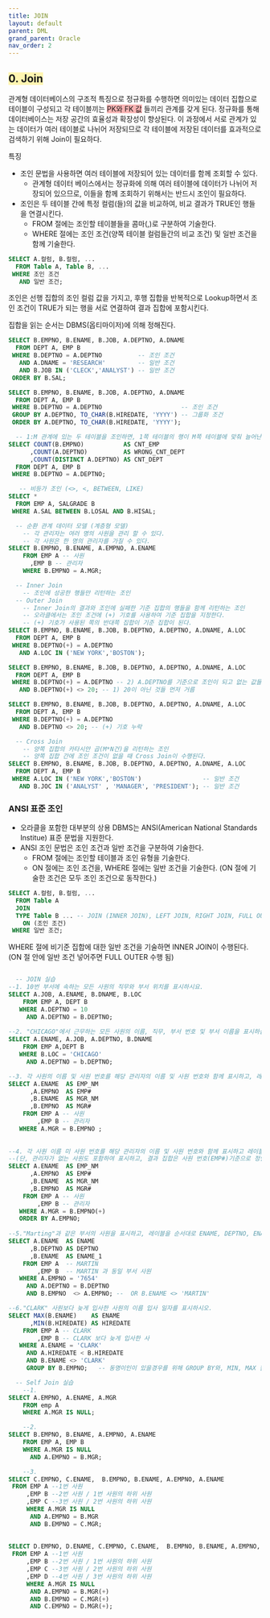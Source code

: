 ```yaml
---
title: JOIN
layout: default
parent: DML
grand_parent: Oracle
nav_order: 2
---
```

## <span style="background-color:#FFF5b1">0. Join</span>

관계형 데이터베이스의 구조적 특징으로 정규화를 수행하면 의미있는 데이터 집합으로 테이블이 구성되고 각 테이블끼는 <span style="background-color:#FAB4B4">PK와 FK 값</span> 들끼리 관계를 갖게 된다. 정규화를 통해 데이터베이스는 저장 공간의 효율성과 확장성이 향상된다. 이 과정에서 서로 관계가 있는 데이터가 여러 테이블로 나뉘어 저장되므로 각 테이블에 저장된 데이터를 효과적으로 검색하기 위해 Join이 필요하다.


특징
  - 조인 문법을 사용하면 여러 테이블에 저장되어 있는 데이터를 함께 조회할 수 있다.
      - 관계형 데이터 베이스에서는 정규화에 의해 여러 테이블에 데이터가 나뉘어 저장되어 있으므로, 이들을 함께 조회하기 위해서는 반드시 조인이 필요하다.
  - 조인은 두 테이블 간에 특정 컬럼(들)의 값을 비교하여, 비교 결과가 TRUE인 행들을 연결시킨다.
      - FROM 절에는 조인할 테이블들을 콤마(,)로 구분하여 기술한다.
      - WHERE 절에는 조인 조건(양쪽 테이블 컬럼들간의 비교 조건) 및 일반 조건을 함께 기술한다.

```sql
SELECT A.컬럼, B.컬럼, ...
  FROM Table A, Table B, ...
 WHERE 조인 조건
   AND 일반 조건;
```

조인은 선행 집합의 조인 컬럼 값을 가지고, 후행 집합을 반복적으로 Lookup하면서 조인 조건이 TRUE가 되는 행을 서로 연결하여 결과 집합에 포함시킨다.

집합을 읽는 순서는 DBMS(옵티마이저)에 의해 정해진다.

```sql
SELECT B.EMPNO, B.ENAME, B.JOB, A.DEPTNO, A.DNAME
  FROM DEPT A, EMP B
 WHERE B.DEPTNO = A.DEPTNO          -- 조인 조건
   AND A.DNAME = 'RESEARCH'         -- 일반 조건
   AND B.JOB IN ('CLECK','ANALYST') -- 일반 조건
 ORDER BY B.SAL;

SELECT B.EMPNO, B.ENAME, B.JOB, A.DEPTNO, A.DNAME
  FROM DEPT A, EMP B
 WHERE B.DEPTNO = A.DEPTNO                      -- 조인 조건
 GROUP BY A.DEPTNO, TO_CHAR(B.HIREDATE, 'YYYY') -- 그룹화 조건
 ORDER BY A.DEPTNO, TO_CHAR(B.HIREDATE, 'YYYY');

  -- 1:M 관계에 있는 두 테이블을 조인하면, 1쪽 테이블의 행이 M쪽 테이블에 맞춰 늘어난다.
SELECT COUNT(B.EMPNO)           AS CNT_EMP
      ,COUNT(A.DEPTNO)          AS WRONG_CNT_DEPT
      ,COUNT(DISTINCT A.DEPTNO) AS CNT_DEPT
  FROM DEPT A, EMP B
 WHERE B.DEPTNO = A.DEPTNO; 

   -- 비등가 조인 (<>, <, BETWEEN, LIKE)
SELECT *
  FROM EMP A, SALGRADE B
 WHERE A.SAL BETWEEN B.LOSAL AND B.HISAL;

 ```

```sql
  -- 순환 관계 데이터 모델 (계층형 모델)
    -- 각 관리자는 여러 명의 사원을 관리 할 수 있다.
    -- 각 사원은 한 명의 관리자를 가질 수 있다.
SELECT B.EMPNO, B.ENAME, A.EMPNO, A.ENAME 
	FROM EMP A -- 사원
      ,EMP B -- 관리자
    WHERE B.EMPNO = A.MGR; 
 ```

```sql
  -- Inner Join
    -- 조인에 성공한 행들만 리턴하는 조인
  -- Outer Join
    -- Inner Join의 결과와 조인에 실패한 기준 집합의 행들을 함께 리턴하는 조인
    -- 오라클에서는 조인 조건에 (+) 기호를 사용하여 기준 집합을 지정한다.
    -- (+) 기호가 사용된 쪽의 반대쪽 집합이 기준 집합이 된다.
SELECT B.EMPNO, B.ENAME, B.JOB, B.DEPTNO, A.DEPTNO, A.DNAME, A.LOC
  FROM DEPT A, EMP B
 WHERE B.DEPTNO(+) = A.DEPTNO
   AND A.LOC IN ('NEW YORK','BOSTON');

SELECT B.EMPNO, B.ENAME, B.JOB, B.DEPTNO, A.DEPTNO, A.DNAME, A.LOC
  FROM DEPT A, EMP B
 WHERE B.DEPTNO(+) = A.DEPTNO -- 2) A.DEPTNO를 기준으로 조인이 되고 없는 값들도 보여짐
   AND B.DEPTNO(+) <> 20; -- 1) 20이 아닌 것들 먼저 거름

SELECT B.EMPNO, B.ENAME, B.JOB, B.DEPTNO, A.DEPTNO, A.DNAME, A.LOC
  FROM DEPT A, EMP B
 WHERE B.DEPTNO(+) = A.DEPTNO
   AND B.DEPTNO <> 20; -- (+) 기호 누락
```

```sql
  -- Cross Join
    -- 양쪽 집합의 카타시안 곱(M*N건)을 리턴하는 조인
    -- 양쪽 집합 간에 조인 조건이 없을 때 Cross Join이 수행된다.
SELECT B.EMPNO, B.ENAME, B.JOB, B.DEPTNO, A.DEPTNO, A.DNAME, A.LOC
  FROM DEPT A, EMP B
 WHERE A.LOC IN ('NEW YORK','BOSTON')                 -- 일반 조건
   AND B.JOC IN ('ANALYST' , 'MANAGER', 'PRESIDENT'); -- 일반 조건
```

### ANSI 표준 조인
- 오라클을 포함한 대부분의 상용 DBMS는 ANSI(American National Standards Institue) 표준 문법을 지원한다.
- ANSI 조인 문법은 조인 조건과 일반 조건을 구분하여 기술한다.
  - FROM 절에는 조인할 테이블과 조인 유형을 기술한다.
  - ON 절에는 조인 조건을, WHERE 절에는 일반 조건을 기술한다. (ON 절에 기술한 조건은 모두 조인 조건으로 동작한다.)

```sql
SELECT A.컬럼, B.컬럼, ...
  FROM Table A
  JOIN 
  TYPE Table B ... -- JOIN (INNER JOIN), LEFT JOIN, RIGHT JOIN, FULL OUTER JOIN
    ON (조인 조건)
 WHERE 일반 조건;
```

WHERE 절에 비기준 집합에 대한 일반 조건을 기술하면 INNER JOIN이 수행된다. (ON 절 안에 일반 조건 넣어주면 FULL OUTER 수행 됨)

```sql

  -- JOIN 실습
--1. 10번 부서에 속하는 모든 사원의 직무와 부서 위치를 표시하시요.
SELECT A.JOB, A.ENAME, B.DNAME, B.LOC
	FROM EMP A, DEPT B
   WHERE A.DEPTNO = 10
     AND A.DEPTNO = B.DEPTNO;
  
--2. "CHICAGO"에서 근무하는 모든 사원의 이름, 직무, 부서 번호 및 부서 이름을 표시하십시오.
SELECT A.ENAME, A.JOB, A.DEPTNO, B.DNAME
	FROM EMP A,DEPT B
   WHERE B.LOC = 'CHICAGO'
     AND A.DEPTNO = b.DEPTNO;

--3. 각 사원의 이름 및 사원 번호를 해당 관리자의 이름 및 사원 번호와 함께 표시하고, 레이블을 순서대로 EMP_NM, EMP#, MGR_NM, MGR#로 지정하오. (단, 관리자가 없는 사원은 포함하지 않는다.)
SELECT A.ENAME  AS EMP_NM
      ,A.EMPNO  AS EMP#
      ,B.ENAME  AS MGR_NM
      ,B.EMPNO  AS MGR#
	FROM EMP A -- 사원 
        ,EMP B -- 관리자 
   WHERE A.MGR = B.EMPNO ;     
    
    
--4. 각 사원 이름 미 사원 번호를 해당 관리자의 이름 및 사원 번호와 함께 표시하고 레이블 순서대로 EMP_NM, EMP#, MGR_NM, MGR#로 지정하오. 
--(단, 관리자가 없는 사원도 포함하여 표시하고, 결과 집합은 사원 번호(EMP#)기준으로 정렬하시오.
SELECT A.ENAME  AS EMP_NM
      ,A.EMPNO  AS EMP#
      ,B.ENAME  AS MGR_NM
      ,B.EMPNO  AS MGR#
	FROM EMP A -- 사원 
        ,EMP B -- 관리자 
   WHERE A.MGR = B.EMPNO(+) 
   ORDER BY A.EMPNO;  
  
--5."Marting"과 같은 부서의 사원을 표시하고, 레이블을 순서대로 ENAME, DEPTNO, ENAME_1로 지정하시오.
SELECT A.ENAME  AS ENAME
      ,B.DEPTNO AS DEPTNO
      ,B.ENAME  AS ENAME_1 
	FROM EMP A  -- MARTIN
	    ,EMP B  -- MARTIN 과 동일 부서 사원 
   WHERE A.EMPNO = '7654'
     AND A.DEPTNO = B.DEPTNO
     AND B.EMPNO  <> A.EMPNO; --  OR B.ENAME <> 'MARTIN'

--6."CLARK" 사원보다 늦게 입사한 사원의 이름 입사 일자를 표시하시오.
SELECT MAX(B.ENAME)    AS ENAME
      ,MIN(B.HIREDATE) AS HIREDATE
	FROM EMP A -- CLARK
	    ,EMP B -- CLARK 보다 늦게 입사한 사
   WHERE A.ENAME = 'CLARK'
     AND A.HIREDATE < B.HIREDATE
	 AND B.ENAME <> 'CLARK'
	 GROUP BY B.EMPNO;   -- 동명이인이 있을경우를 위해 GROUP BY와, MIN, MAX 활용 

  -- Self Join 실습
    --1.
SELECT A.EMPNO, A.ENAME, A.MGR
	FROM emp A
	WHERE A.MGR IS NULL;

    --2.
SELECT B.EMPNO, B.ENAME, A.EMPNO, A.ENAME 
	FROM EMP A, EMP B
    WHERE A.MGR IS NULL
	  AND A.EMPNO = B.MGR; 

    --3.
SELECT C.EMPNO, C.ENAME,  B.EMPNO, B.ENAME, A.EMPNO, A.ENAME
 FROM EMP A --1번 사원 
     ,EMP B --2번 사원 / 1번 사원의 하위 사원
     ,EMP C --3번 사원 / 2번 사원의 하위 사원
     WHERE A.MGR IS NULL
	  AND A.EMPNO = B.MGR
	  AND B.EMPNO = C.MGR;
	 
	 
SELECT D.EMPNO, D.ENAME, C.EMPNO, C.ENAME,  B.EMPNO, B.ENAME, A.EMPNO, A.ENAME
 FROM EMP A --1번 사원 
     ,EMP B --2번 사원 / 1번 사원의 하위 사원
     ,EMP C --3번 사원 / 2번 사원의 하위 사원
     ,EMP D --4번 사원 / 3번 사원의 하위 사원
     WHERE A.MGR IS NULL
	  AND A.EMPNO = B.MGR(+)
	  AND B.EMPNO = C.MGR(+)
	  AND C.EMPNO = D.MGR(+);
```
